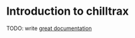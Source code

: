 # Introduction to chilltrax

TODO: write [great documentation](http://jacobian.org/writing/great-documentation/what-to-write/)
